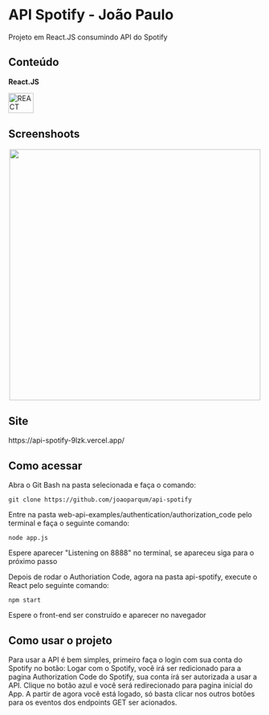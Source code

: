 # API Spotify - João Paulo
Projeto em React.JS consumindo API do Spotify

<h2>Conteúdo</h2>
<p><strong>React.JS</strong></p> <img align="center" alt="REACT" height="40" width="50" src="https://cdn.jsdelivr.net/gh/devicons/devicon/icons/react/react-original.svg" /> 

<h2>Screenshoots</h2>
<div align="center">
  <img src="https://github.com/joaoparqum/api-spotify/assets/87874652/6e0e3556-d8bd-4ef7-aad2-2237304671ed" width="500px">
</div>

<h2>Site</h2>
<p>https://api-spotify-9lzk.vercel.app/</p>

<h2>Como acessar</h2>
<p>Abra o Git Bash na pasta selecionada e faça o comando: </p>

```
git clone https://github.com/joaoparqum/api-spotify
```

<p>Entre na pasta web-api-examples/authentication/authorization_code pelo terminal e faça o seguinte comando:  </p>

```
node app.js
```
<p>Espere aparecer "Listening on 8888" no terminal, se apareceu siga para o próximo passo</p>

<p>Depois de rodar o Authoriation Code, agora na pasta api-spotify, execute o React pelo seguinte comando: </p>

```
npm start
```
<p>Espere o front-end ser construído e aparecer no navegador</p>

<h2>Como usar o projeto</h2>
<p>Para usar a API é bem simples, primeiro faça o login com sua conta do Spotify no botão: Logar com o Spotify, você irá ser redicionado para a pagina Authorization Code do Spotify, sua conta irá ser autorizada a usar a API. Clique no botão azul e você será redirecionado para pagina inicial do App. A partir de agora você está logado, só basta clicar nos outros botões para os eventos dos endpoints GET ser acionados.</p>

